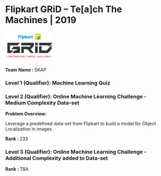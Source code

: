 # Flipkart GRiD – Te[a]ch The Machines | 2019


<img src="https://github.com/HeliosX7/Flipkart-GRiD-2019/blob/master/images/grid_logo.png">


<b>Team Name : </b>SKAP

### Level 1 (Qualifier): Machine Learning Quiz 


### Level 2 (Qualifier): Online Machine Learning Challenge - Medium Complexity Data-set
<b>Problem Overview:</b> 

Leverage a predefined data-set from Flipkart to build a model for Object Localization in images. 

<b>Rank : </b>233

### Level 3 (Qualifier): Online Machine Learning Challenge - Additional Complexity added to Data-set

<b>Rank : </b>TBA







